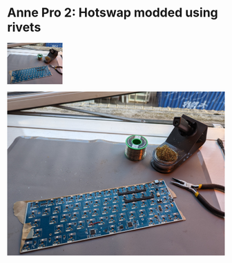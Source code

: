 # Anne Pro 2: Hotswap modded using rivets

<img src="images/1.jpg" width="128"/>

![Image 1](images/1.jpg?raw=true "Title")
